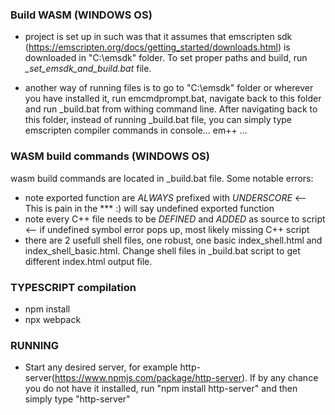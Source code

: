 ### Build WASM (WINDOWS OS)

- project is set up in such was that it assumes that emscripten sdk (https://emscripten.org/docs/getting_started/downloads.html) is downloaded in 
"C:\emsdk" folder. To set proper paths and build, run *_set_emsdk_and_build.bat* file.

- another way of running files is to go to "C:\emsdk" folder or wherever you have installed it, run emcmdprompt.bat, navigate back to this folder and run _build.bat from withing command line. After navigating back to this folder, instead of running _build.bat file, you can simply type emscripten compiler commands in console... em++ ... 

### WASM build commands (WINDOWS OS)

wasm build commands are located in _build.bat file. Some notable errors: 

- note exported function are *ALWAYS* prefixed with *UNDERSCORE*  <-- This is pain in the *** :) will say undefined exported function
- note every C++ file needs to be *DEFINED* and *ADDED* as source to script <-- if undefined symbol error pops up, most likely missing C++ script
- there are 2 usefull shell files, one robust, one basic index_shell.html and index_shell_basic.html. Change shell files in _build.bat script to get different index.html output file.

### TYPESCRIPT compilation
- npm install
- npx webpack 

### RUNNING
- Start any desired server, for example http-server(https://www.npmjs.com/package/http-server). If by any chance you do not have it installed, run "npm install http-server" and then simply type "http-server"
